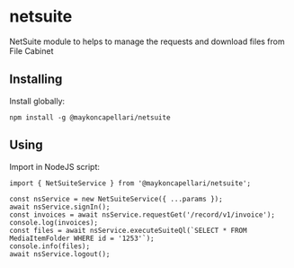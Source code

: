 # netsuite
NetSuite module to helps to manage the requests and download files from File Cabinet

## Installing
Install globally:

    npm install -g @maykoncapellari/netsuite


## Using

Import in NodeJS script:

    import { NetSuiteService } from '@maykoncapellari/netsuite';

    const nsService = new NetSuiteService({ ...params });
    await nsService.signIn();
    const invoices = await nsService.requestGet('/record/v1/invoice');
    console.log(invoices);
    const files = await nsService.executeSuiteQl(`SELECT * FROM MediaItemFolder WHERE id = '1253'`);
    console.info(files);
    await nsService.logout();